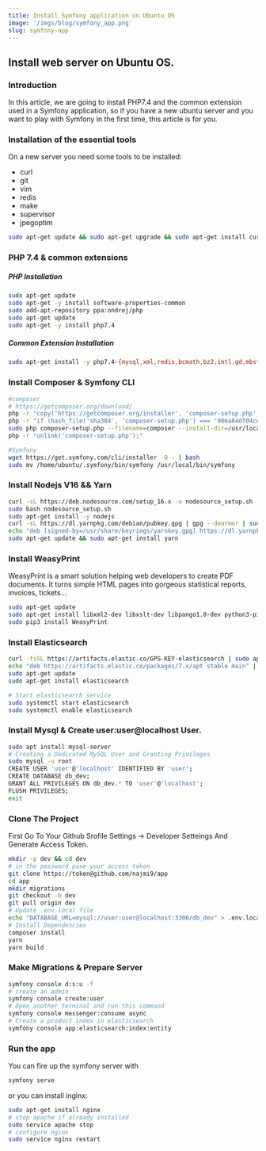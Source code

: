 ```yaml
---
title: Install Symfony application on Ubuntu OS
image: '/imgs/blog/symfony_app.png'
slug: symfony-app
---
```


<h2 class="article-title">Install web server on Ubuntu OS.</h2>


### Introduction
In this article, we are going to install PHP7.4 and the common extension used in a Symfony application, so if you have a new ubuntu server and you want to play with Symfony in the first time, this article is for you.


### Installation of the essential tools

On a new server you need some tools to be installed:
- curl
- git
- vim
- redis
- make
- supervisor
- jpegoptim

```bash
sudo apt-get update && sudo apt-get upgrade && sudo apt-get install curl git vim redis make supervisor jpegoptim
```
### PHP 7.4 & common extensions
##### PHP Installation
```bash
sudo apt-get update
sudo apt-get -y install software-properties-common
sudo add-apt-repository ppa:ondrej/php
sudo apt-get update
sudo apt-get -y install php7.4
```
##### Common Extension Installation

```bash
sudo apt-get install -y php7.4-{mysql,xml,redis,bcmath,bz2,intl,gd,mbstring,mysql,zip,common,curl,gmp,fpm}
```
### Install Composer & Symfony CLI
```bash
#composer
# https://getcomposer.org/download/
php -r "copy('https://getcomposer.org/installer', 'composer-setup.php');"
php -r "if (hash_file('sha384', 'composer-setup.php') === '906a84df04cea2aa72f40b5f787e49f22d4c2f19492ac310e8cba5b96ac8b64115ac402c8cd292b8a03482574915d1a8') { echo 'Installer verified'; } else { echo 'Installer corrupt'; unlink('composer-setup.php'); } echo PHP_EOL;"
sudo php composer-setup.php --filename=composer --install-dir=/usr/local/bin
php -r "unlink('composer-setup.php');"

#Symfony
wget https://get.symfony.com/cli/installer -O - | bash
sudo mv /home/ubuntu/.symfony/bin/symfony /usr/local/bin/symfony
```

### Install Nodejs V16 && Yarn
```bash
curl -sL https://deb.nodesource.com/setup_16.x -o nodesource_setup.sh
sudo bash nodesource_setup.sh
sudo apt-get install -y nodejs
curl -sL https://dl.yarnpkg.com/debian/pubkey.gpg | gpg --dearmor | sudo tee /usr/share/keyrings/yarnkey.gpg >/dev/null
echo "deb [signed-by=/usr/share/keyrings/yarnkey.gpg] https://dl.yarnpkg.com/debian stable main" | sudo tee /etc/apt/sources.list.d/yarn.list
sudo apt-get update && sudo apt-get install yarn
```


### Install WeasyPrint
WeasyPrint is a smart solution helping web developers to create PDF documents. It turns simple HTML pages into gorgeous statistical reports, invoices, tickets…

```bash
sudo apt-get update
sudo apt-get install libxml2-dev libxslt-dev libpango1.0-dev python3-pip build-essential python3-dev python3-pip python3-setuptools python3-wheel python3-cffi libcairo2 libpango-1.0-0 libpangocairo-1.0-0 libgdk-pixbuf2.0-0 libffi-dev shared-mime-info
sudo pip3 install WeasyPrint 
```

### Install Elasticsearch
```bash
curl -fsSL https://artifacts.elastic.co/GPG-KEY-elasticsearch | sudo apt-key add -
echo "deb https://artifacts.elastic.co/packages/7.x/apt stable main" | sudo tee -a /etc/apt/sources.list.d/elastic-7.x.list
sudo apt-get update
sudo apt-get install elasticsearch

# Start elasticsearch service
sudo systemctl start elasticsearch
sudo systemctl enable elasticsearch
```


### Install Mysql & Create user:user@localhost User.

```bash
sudo apt install mysql-server
# Creating a Dedicated MySQL User and Granting Privileges
sudo mysql -u root
CREATE USER 'user'@'localhost' IDENTIFIED BY 'user';
CREATE DATABASE db_dev;
GRANT ALL PRIVILEGES ON db_dev.* TO 'user'@'localhost';
FLUSH PRIVILEGES;
exit
```

### Clone The Project
First Go To Your Github Srofile Settings -> Developer Setteings And Generate Access Token.

```bash
mkdir -p dev && cd dev
# in the password pase your access token
git clone https://token@github.com/najmi9/app
cd app
mkdir migrations
git checkout -b dev
git pull origin dev
# Update .env.local file
echo "DATABASE_URL=mysql://user:user@localhost:3306/db_dev" > .env.local
# Install Dependencies
composer install 
yarn 
yarn build
```

### Make Migrations & Prepare Server
```bash
symfony console d:s:u -f
# create an admin
symfony console create:user
# Open another terminal and run this command
symfony console messenger:consume async
# Create a product index in elasticsearch
symfony console app:elasticsearch:index:entity
```

### Run the app

You can fire up the symfony server with
```bash
symfony serve
```
or you can install inginx:
```bash
sudo apt-get install nginx
# stop apache if already installed
sudo service apache stop
# configure nginx 
sudo service nginx restart
```
